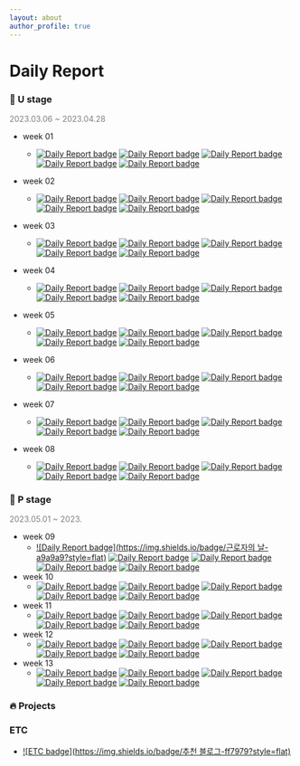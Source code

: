 ```yaml
---
layout: about
author_profile: true
---
```

# Daily Report

### 🌱 U stage
<span style="color:grey">2023.03.06 ~ 2023.04.28</span>
- week 01
   - [![Daily Report badge](https://img.shields.io/badge/Day%2001-ff7979?style=flat)](https://Forbuds.github.io/Daily_Reports/day_01) [![Daily Report badge](https://img.shields.io/badge/Day%2002-ffb497?style=flat)](https://Forbuds.github.io/Daily_Reports/day_02) [![Daily Report badge](https://img.shields.io/badge/Day%2003-ffe1a0?style=flat)](https://Forbuds.github.io/Daily_Reports/day_03) [![Daily Report badge](https://img.shields.io/badge/Day%2004-d7ff4f?style=flat)](https://Forbuds.github.io/Daily_Reports/day_04) [![Daily Report badge](https://img.shields.io/badge/Day%2005-c2fd8f?style=flat)](https://Forbuds.github.io/Daily_Reports/day_05)
- week 02
   - [![Daily Report badge](https://img.shields.io/badge/Day%2006-ff7979?style=flat)](https://Forbuds.github.io/Daily_Reports/day_06) [![Daily Report badge](https://img.shields.io/badge/Day%2007-ffb497?style=flat)](https://Forbuds.github.io/Daily_Reports/day_07) [![Daily Report badge](https://img.shields.io/badge/Day%2008-ffe1a0?style=flat)](https://Forbuds.github.io/Daily_Reports/day_08) [![Daily Report badge](https://img.shields.io/badge/Day%2009-d7ff4f?style=flat)](https://Forbuds.github.io/Daily_Reports/day_09) [![Daily Report badge](https://img.shields.io/badge/Day%2010-c2fd8f?style=flat)](https://Forbuds.github.io/Daily_Reports/day_10)
- week 03
   - [![Daily Report badge](https://img.shields.io/badge/Day%2011-ff7979?style=flat)](https://Forbuds.github.io/Daily_Reports/day_11) [![Daily Report badge](https://img.shields.io/badge/Day%2012-ffb497?style=flat)](https://Forbuds.github.io/Daily_Reports/day_12) [![Daily Report badge](https://img.shields.io/badge/Day%2013-ffe1a0?style=flat)](https://Forbuds.github.io/Daily_Reports/day_13) [![Daily Report badge](https://img.shields.io/badge/Day%2014-d7ff4f?style=flat)](https://Forbuds.github.io/Daily_Reports/day_14) [![Daily Report badge](https://img.shields.io/badge/Day%2015-c2fd8f?style=flat)](https://Forbuds.github.io/Daily_Reports/day_15)  
- week 04
   - [![Daily Report badge](https://img.shields.io/badge/Day%2016-ff7979?style=flat)](https://Forbuds.github.io/Daily_Reports/day_16) [![Daily Report badge](https://img.shields.io/badge/Day%2017-ffb497?style=flat)](https://Forbuds.github.io/Daily_Reports/day_17) [![Daily Report badge](https://img.shields.io/badge/Day%2018-ffe1a0?style=flat)](https://Forbuds.github.io/Daily_Reports/day_18) [![Daily Report badge](https://img.shields.io/badge/Day%2019-d7ff4f?style=flat)](https://Forbuds.github.io/Daily_Reports/day_19) [![Daily Report badge](https://img.shields.io/badge/Day%2020-c2fd8f?style=flat)](https://Forbuds.github.io/Daily_Reports/day_20)  
- week 05
   - [![Daily Report badge](https://img.shields.io/badge/Day%2021-ff7979?style=flat)](https://Forbuds.github.io/Daily_Reports/day_21) [![Daily Report badge](https://img.shields.io/badge/Day%2022-ffb497?style=flat)](https://Forbuds.github.io/Daily_Reports/day_22) [![Daily Report badge](https://img.shields.io/badge/Day%2023-ffe1a0?style=flat)](https://Forbuds.github.io/Daily_Reports/day_23) [![Daily Report badge](https://img.shields.io/badge/Day%2024-d7ff4f?style=flat)](https://Forbuds.github.io/Daily_Reports/day_24) [![Daily Report badge](https://img.shields.io/badge/Day%2025-c2fd8f?style=flat)](https://Forbuds.github.io/Daily_Reports/day_25)  
- week 06
   - [![Daily Report badge](https://img.shields.io/badge/Day%2026-ff7979?style=flat)](https://Forbuds.github.io/Daily_Reports/day_26) [![Daily Report badge](https://img.shields.io/badge/Day%2027-ffb497?style=flat)](https://Forbuds.github.io/Daily_Reports/day_27) [![Daily Report badge](https://img.shields.io/badge/Day%2028-ffe1a0?style=flat)](https://Forbuds.github.io/Daily_Reports/day_28) [![Daily Report badge](https://img.shields.io/badge/Day%2029-d7ff4f?style=flat)](https://Forbuds.github.io/Daily_Reports/day_29) [![Daily Report badge](https://img.shields.io/badge/Day%2030-c2fd8f?style=flat)](https://Forbuds.github.io/Daily_Reports/day_30)  

- week 07  
   - [![Daily Report badge](https://img.shields.io/badge/Day%2031-ff7979?style=flat)](https://Forbuds.github.io/Daily_Reports/day_31) [![Daily Report badge](https://img.shields.io/badge/Day%2032-ffb497?style=flat)](https://Forbuds.github.io/Daily_Reports/day_32) [![Daily Report badge](https://img.shields.io/badge/Day%2033-ffe1a0?style=flat)](https://Forbuds.github.io/Daily_Reports/day_23) [![Daily Report badge](https://img.shields.io/badge/Day%2034-d7ff4f?style=flat)](https://Forbuds.github.io/Daily_Reports/day_34) [![Daily Report badge](https://img.shields.io/badge/Day%2035-c2fd8f?style=flat)](https://Forbuds.github.io/Daily_Reports/day_35)  
  
- week 08  
   - [![Daily Report badge](https://img.shields.io/badge/Day%2036-ff7979?style=flat)](https://Forbuds.github.io/Daily_Reports/day_36) [![Daily Report badge](https://img.shields.io/badge/Day%2037-ffb497?style=flat)](https://Forbuds.github.io/Daily_Reports/day_37) [![Daily Report badge](https://img.shields.io/badge/Day%2038-ffe1a0?style=flat)](https://Forbuds.github.io/Daily_Reports/day_38) [![Daily Report badge](https://img.shields.io/badge/Day%2039-d7ff4f?style=flat)](https://Forbuds.github.io/Daily_Reports/day_39) [![Daily Report badge](https://img.shields.io/badge/Day%2040-c2fd8f?style=flat)](https://Forbuds.github.io/Daily_Reports/day_40)    
        
### 🌳 P stage  
<span style="color:grey">2023.05.01 ~ 2023.</span>
- week 09
   - [![Daily Report badge](https://img.shields.io/badge/근로자의 날-a9a9a9?style=flat)]() [![Daily Report badge](https://img.shields.io/badge/Day%2041-ffb497?style=flat)](https://Forbuds.github.io/Daily_Reports/day_41) [![Daily Report badge](https://img.shields.io/badge/Day%2042-ffe1a0?style=flat)](https://Forbuds.github.io/Daily_Reports/day_42) [![Daily Report badge](https://img.shields.io/badge/Day%2043-d7ff4f?style=flat)](https://Forbuds.github.io/Daily_Reports/day_43) [![Daily Report badge](https://img.shields.io/badge/어린이날-a9a9a9?style=flat)]()
- week 10
   - [![Daily Report badge](https://img.shields.io/badge/Day%2044-ff7979?style=flat)](https://Forbuds.github.io/Daily_Reports/day_44) [![Daily Report badge](https://img.shields.io/badge/Day%2045-ffb497?style=flat)](https://Forbuds.github.io/Daily_Reports/day_45) [![Daily Report badge](https://img.shields.io/badge/Day%2046-ffe1a0?style=flat)](https://Forbuds.github.io/Daily_Reports/day_46) [![Daily Report badge](https://img.shields.io/badge/Day%2047-d7ff4f?style=flat)](https://Forbuds.github.io/Daily_Reports/day_47) [![Daily Report badge](https://img.shields.io/badge/Day%2048-c2fd8f?style=flat)](https://Forbuds.github.io/Daily_Reports/day_48)
- week 11
   - [![Daily Report badge](https://img.shields.io/badge/Day%2049-ff7979?style=flat)](https://Forbuds.github.io/Daily_Reports/day_49) [![Daily Report badge](https://img.shields.io/badge/Day%2050-ffb497?style=flat)](https://Forbuds.github.io/Daily_Reports/day_50) [![Daily Report badge](https://img.shields.io/badge/Day%2051-ffe1a0?style=flat)](https://Forbuds.github.io/Daily_Reports/day_51) [![Daily Report badge](https://img.shields.io/badge/Day%2052-d7ff4f?style=flat)](https://Forbuds.github.io/Daily_Reports/day_52) [![Daily Report badge](https://img.shields.io/badge/Day%2053-c2fd8f?style=flat)](https://Forbuds.github.io/Daily_Reports/day_53)  
- week 12
   - [![Daily Report badge](https://img.shields.io/badge/Day%2054-ff7979?style=flat)](https://Forbuds.github.io/Daily_Reports/day_54) [![Daily Report badge](https://img.shields.io/badge/Day%2055-ffb497?style=flat)](https://Forbuds.github.io/Daily_Reports/day_55) [![Daily Report badge](https://img.shields.io/badge/Day%2056-ffe1a0?style=flat)](https://Forbuds.github.io/Daily_Reports/day_56) [![Daily Report badge](https://img.shields.io/badge/Day%2057-d7ff4f?style=flat)](https://Forbuds.github.io/Daily_Reports/day_57) [![Daily Report badge](https://img.shields.io/badge/Day%2020-c2fd8f?style=flat)](https://Forbuds.github.io/Daily_Reports/day_58)  
- week 13
   - [![Daily Report badge](https://img.shields.io/badge/Day%2021-ff7979?style=flat)](https://Forbuds.github.io/Daily_Reports/day_21) [![Daily Report badge](https://img.shields.io/badge/Day%2022-ffb497?style=flat)](https://Forbuds.github.io/Daily_Reports/day_22) [![Daily Report badge](https://img.shields.io/badge/Day%2023-ffe1a0?style=flat)](https://Forbuds.github.io/Daily_Reports/day_23) [![Daily Report badge](https://img.shields.io/badge/Day%2024-d7ff4f?style=flat)](https://Forbuds.github.io/Daily_Reports/day_24) [![Daily Report badge](https://img.shields.io/badge/Day%2025-c2fd8f?style=flat)](https://Forbuds.github.io/Daily_Reports/day_25)  

### 🔥 Projects

### ETC  
- [![ETC badge](https://img.shields.io/badge/추천 블로그-ff7979?style=flat)](https://Forbuds.github.io/Daily_Reports/recommend_blog)  